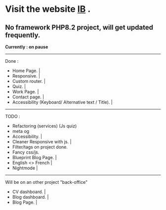 # Visit the website [IB](https://www.ibsoft.fr/) .

## No framework PHP8.2 project, will get updated frequently.

**Currently : on pause**

---

Done :

- Home Page. |
- Responsive. |
- Custom router. |
- Quiz. |
- Work Page. |
- Contact page. |
- Accessibility (Keyboard/ Alternative text / Title). |

---

TODO :

- Refactoring (services) (Js quiz)
- meta og
- Accessibility. |
- Cleaner Responsive with js. |
- Filter/tags on project done.
- Fancy css/js.
- Blueprint Blog Page. |
- English <> French |
- Nightmode |

---

Will be on an other project "back-office"

- CV dashboard. |
- Blog dashboard. |
- Blog Page. |
